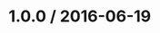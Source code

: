 <!--remark setext-->

<!--lint disable no-multiple-toplevel-headings-->

1.0.0 / 2016-06-19
==================
